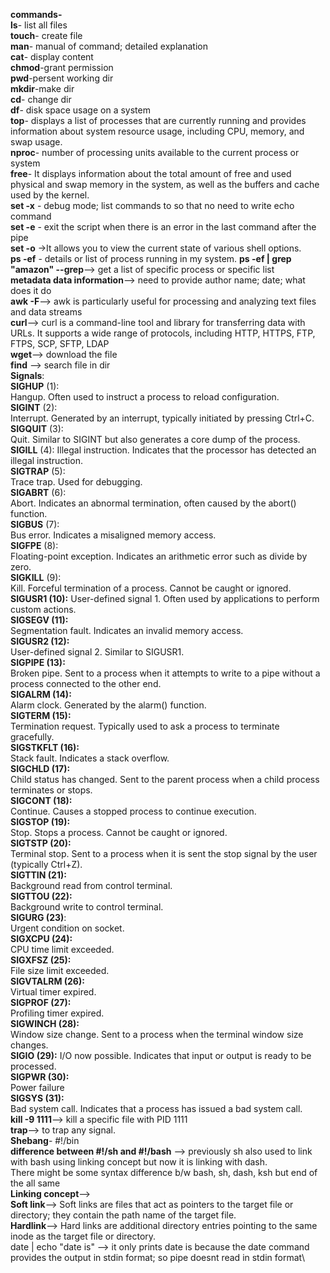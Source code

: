 **commands-**\
**ls**- list all files\
**touch**- create file\
**man**- manual of command; detailed explanation\
**cat**- display content\
**chmod**-grant permission\
**pwd**-persent working dir\
**mkdir**-make dir\
**cd**- change dir\
**df**- disk space usage on a system\
**top**- displays a list of processes that are currently running and provides information about system resource usage, including CPU, memory, and swap usage. \
**nproc**- number of processing units available to the current process or system\
**free**-  It displays information about the total amount of free and used physical and swap memory in the system, as well as the buffers and cache used by the kernel.\
**set -x** - debug mode; list commands to so that no need to write echo command\
**set -e** - exit the script when there is an error in the last command after the pipe\
**set -o** ->It allows you to view the current state of various shell options.\
**ps -ef** - details or list of process running in my system. 
**ps -ef | grep "amazon" --grep**-->  get a list of specific process or specific list\
**metadata data information**--> need to provide author name; date; what does it do\
**awk -F**--> awk is particularly useful for processing and analyzing text files and data streams\
**curl**--> curl is a command-line tool and library for transferring data with URLs. It supports a wide range of protocols, including HTTP, HTTPS, FTP, FTPS, SCP, SFTP, LDAP\
**wget**--> download the file\
**find** --> search file in dir\
**Signals**:\
**SIGHUP** (1):\
Hangup. Often used to instruct a process to reload configuration.\
**SIGINT** (2):\
Interrupt. Generated by an interrupt, typically initiated by pressing Ctrl+C.\
**SIGQUIT** (3):\
Quit. Similar to SIGINT but also generates a core dump of the process.\
**SIGILL** (4):
Illegal instruction. Indicates that the processor has detected an illegal instruction.\
**SIGTRAP** (5):\
Trace trap. Used for debugging.\
**SIGABRT** (6):\
Abort. Indicates an abnormal termination, often caused by the abort() function.\
**SIGBUS** (7):\
Bus error. Indicates a misaligned memory access.\
**SIGFPE** (8):\
Floating-point exception. Indicates an arithmetic error such as divide by zero.\
**SIGKILL** (9):\
Kill. Forceful termination of a process. Cannot be caught or ignored.\
**SIGUSR1 (10):**
User-defined signal 1. Often used by applications to perform custom actions.\
**SIGSEGV (11):**\
Segmentation fault. Indicates an invalid memory access.\
**SIGUSR2 (12):**\
User-defined signal 2. Similar to SIGUSR1.\
**SIGPIPE (13):**\
Broken pipe. Sent to a process when it attempts to write to a pipe without a process connected to the other end.\
**SIGALRM (14):**\
Alarm clock. Generated by the alarm() function.\
**SIGTERM (15):**\
Termination request. Typically used to ask a process to terminate gracefully.\
**SIGSTKFLT (16):**\
Stack fault. Indicates a stack overflow.\
**SIGCHLD (17):**\
Child status has changed. Sent to the parent process when a child process terminates or stops.\
**SIGCONT (18):**\
Continue. Causes a stopped process to continue execution.\
**SIGSTOP (19):**\
Stop. Stops a process. Cannot be caught or ignored.\
**SIGTSTP (20):**\
Terminal stop. Sent to a process when it is sent the stop signal by the user (typically Ctrl+Z).\
**SIGTTIN (21):**\
Background read from control terminal.\
**SIGTTOU (22):**\
Background write to control terminal.\
**SIGURG (23)**:\
Urgent condition on socket.\
**SIGXCPU (24):**\
CPU time limit exceeded.\
**SIGXFSZ (25):**\
File size limit exceeded.\
**SIGVTALRM (26):**\
Virtual timer expired.\
**SIGPROF (27):**\
Profiling timer expired.\
**SIGWINCH (28):**\
Window size change. Sent to a process when the terminal window size changes.\
**SIGIO (29):**
I/O now possible. Indicates that input or output is ready to be processed.\
**SIGPWR (30):**\
Power failure\
**SIGSYS (31):**\
Bad system call. Indicates that a process has issued a bad system call.\
**kill -9 1111**--> kill a specific file with PID 1111\
**trap**--> to trap any signal.\
**Shebang**- #!/bin\
**difference between #!/sh and #!/bash** --> previously sh also used to link with bash using linking concept but now it is linking with dash.\
There might be some syntax difference b/w bash, sh, dash, ksh but end of the all same\
**Linking concept**-->\
**Soft link**--> Soft links are files that act as pointers to the target file or directory; they contain the path name of the target file.\
**Hardlink**--> Hard links are additional directory entries pointing to the same inode as the target file or directory.\
date | echo "date is" --> it only prints date is because the date command provides the output in stdin format; so pipe doesnt read in stdin format\

